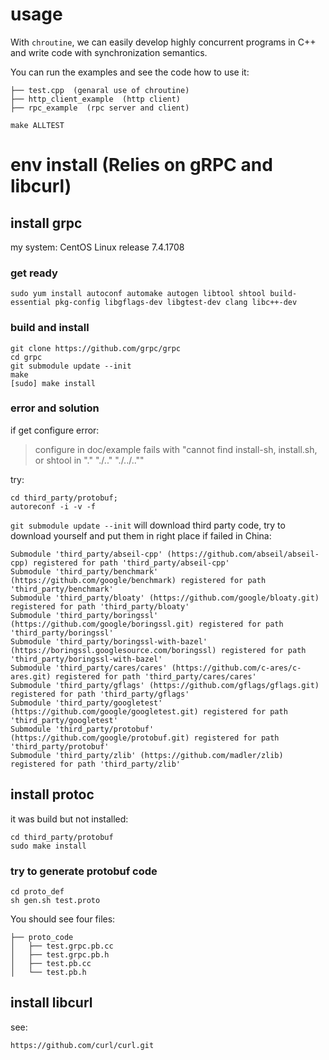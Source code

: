 # usage
With `chroutine`, we can easily develop highly concurrent programs in C++ and write code with synchronization semantics.

You can run the examples and see the code how to use it:
```
├── test.cpp  (genaral use of chroutine)
├── http_client_example  (http client)
├── rpc_example  (rpc server and client)

make ALLTEST
```

# env install (Relies on gRPC and libcurl)

## install grpc

my system: CentOS Linux release 7.4.1708

### get ready

```shell
sudo yum install autoconf automake autogen libtool shtool build-essential pkg-config libgflags-dev libgtest-dev clang libc++-dev
```

### build and install

```shell
git clone https://github.com/grpc/grpc
cd grpc
git submodule update --init
make
[sudo] make install
```


### error and solution

if get configure error: 

> configure in doc/example fails with "cannot find install-sh, install.sh, or shtool in "." "./.." "./../..""

try:

```shell
cd third_party/protobuf; 
autoreconf -i -v -f
```

`git submodule update --init` will download third party code, try to download yourself and put them in right place if failed in China:

```shell
Submodule 'third_party/abseil-cpp' (https://github.com/abseil/abseil-cpp) registered for path 'third_party/abseil-cpp'
Submodule 'third_party/benchmark' (https://github.com/google/benchmark) registered for path 'third_party/benchmark'
Submodule 'third_party/bloaty' (https://github.com/google/bloaty.git) registered for path 'third_party/bloaty'
Submodule 'third_party/boringssl' (https://github.com/google/boringssl.git) registered for path 'third_party/boringssl'
Submodule 'third_party/boringssl-with-bazel' (https://boringssl.googlesource.com/boringssl) registered for path 'third_party/boringssl-with-bazel'
Submodule 'third_party/cares/cares' (https://github.com/c-ares/c-ares.git) registered for path 'third_party/cares/cares'
Submodule 'third_party/gflags' (https://github.com/gflags/gflags.git) registered for path 'third_party/gflags'
Submodule 'third_party/googletest' (https://github.com/google/googletest.git) registered for path 'third_party/googletest'
Submodule 'third_party/protobuf' (https://github.com/google/protobuf.git) registered for path 'third_party/protobuf'
Submodule 'third_party/zlib' (https://github.com/madler/zlib) registered for path 'third_party/zlib'
```

## install protoc

it was build but not installed:

```shell
cd third_party/protobuf
sudo make install
```

### try to generate protobuf code

```shell
cd proto_def
sh gen.sh test.proto
```

You should see four files:

```shell
├── proto_code
│   ├── test.grpc.pb.cc
│   ├── test.grpc.pb.h
│   ├── test.pb.cc
│   └── test.pb.h
```

## install libcurl

see:

```
https://github.com/curl/curl.git
```